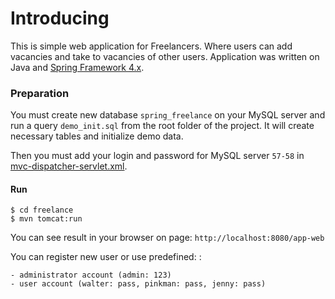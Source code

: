 Introducing
===============

This is simple web application for Freelancers. Where users can add vacancies and take to vacancies of other users.
Application was written on Java and [Spring Framework 4.x](http://spring.io).

### Preparation

You must create new database `spring_freelance` on your MySQL server and run a query `demo_init.sql` from the root folder of the project. It will create necessary tables and initialize demo data.

Then you must add your login and password for MySQL server `57-58` in [mvc-dispatcher-servlet.xml](http://github.com/ar0ne/freelance_spring_web_app/freelance/app-web/src/main/webapp/WEB-INF/mvc-dispatcher-servlet.xml).

#### Run

```
$ cd freelance
$ mvn tomcat:run
```

You can see result in your browser on page: `http://localhost:8080/app-web`

You can register new user or use predefined: : 

    - administrator account (admin: 123)
    - user account (walter: pass, pinkman: pass, jenny: pass)
